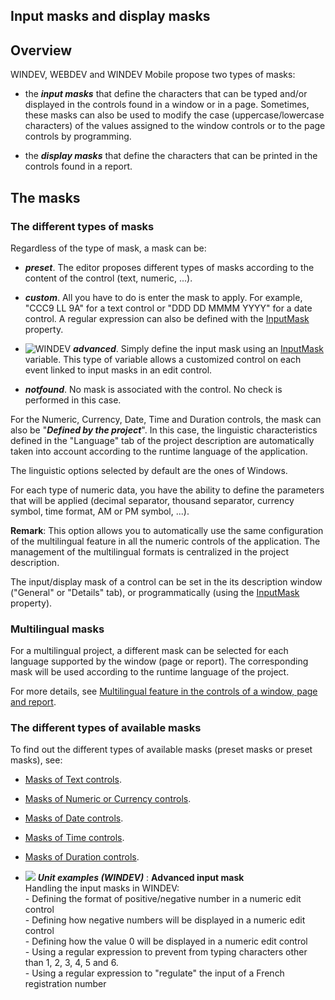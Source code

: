 
## Input masks and display masks
			



<a name="NOTE1"></a>
<a name="NOTE1_1"></a>


## Overview
<a name="overview_ELTTEXTE000146"></a>
WINDEV, WEBDEV and WINDEV Mobile propose two types of masks:

- the ***input masks*** that define the characters that can be typed and/or displayed in the controls found in a window or in a page. Sometimes, these masks can also be used to modify the case (uppercase/lowercase characters) of the values assigned to the window controls or to the page controls by programming.

- the ***display masks*** that define the characters that can be printed in the controls found in a report.




<a name="NOTE2"></a>
<a name="NOTE2_1"></a>


## The masks
<a name="the_masks_ELTTEXTE000170"></a>


### The different types of masks
<a name="the_different_types_masks_ELTPARAGRAPHE000021"></a>

Regardless of the type of mask, a mask can be:

- ***preset***. The editor proposes different types of masks according to the content of the control (text, numeric, ...).

- ***custom***. All you have to do is enter the mask to apply. For example, "CCC9 LL 9A" for a text control or "DDD DD MMMM YYYY" for a date control. A regular expression can also be defined with the [InputMask](../Proprietes/2510033.md) property. 
	

- ![WINDEV](https://doc.pcsoft.fr/ext/images/us/WD.png) ***advanced***. Simply define the input mask using an [InputMask](../WDLang1/1000024886.md) variable. This type of variable allows a customized control on each event linked to input masks in an edit control.

- ***notfound***. No mask is associated with the control. No check is performed in this case.




For the Numeric, Currency, Date, Time and Duration controls, the mask can also be "***Defined by the project***". In this case, the linguistic characteristics defined in the "Language" tab of the project description are automatically taken into account according to the runtime language of the application.

The linguistic options selected by default are the ones of Windows.

For each type of numeric data, you have the ability to define the parameters that will be applied (decimal separator, thousand separator, currency symbol, time format, AM or PM symbol, ...).

**Remark**: This option allows you to automatically use the same configuration of the multilingual feature in all the numeric controls of the application. The management of the multilingual formats is centralized in the project description.

The input/display mask of a control can be set in the its description window ("General" or "Details" tab), or programmatically (using the [InputMask](../Proprietes/2510033.md) property).


<a name="NOTE2_2"></a>


### Multilingual masks
<a name="multilingual_masks_ELTPARAGRAPHE000067"></a>

For a multilingual project, a different mask can be selected for each language supported by the window (page or report). The corresponding mask will be used according to the runtime language of the project.

For more details, see [Multilingual feature in the controls of a window, page and report](../WDChamp/1013031.md).
<a name="NOTE2_3"></a>


### The different types of available masks
<a name="the_different_types_available_masks_ELTPARAGRAPHE000079"></a>

To find out the different types of available masks (preset masks or preset masks), see:

- [Masks of Text controls](../WDChamp/1014014.md).

- [Masks of Numeric or Currency controls](../WDChamp/1014015.md).

- [Masks of Date controls](../WDChamp/1014016.md).

- [Masks of Time controls](../WDChamp/1014017.md).

- [Masks of Duration controls](../WDChamp/1014019.md).





- ![](https://doc.pcsoft.fr/en-US/images/image.awp?langid=3&name=Advancedinputmask.gif) ***Unit examples (WINDEV)*** : **Advanced input mask** <br>Handling the input masks in WINDEV:<br>- Defining the format of positive/negative number in a numeric edit control<br>- Defining how negative numbers will be displayed in a numeric edit control<br>- Defining how the value 0 will be displayed in a numeric edit control<br>- Using a regular expression to prevent from typing characters other than 1, 2, 3, 4, 5 and 6.<br>- Using a regular expression to "regulate" the input of a French registration number


